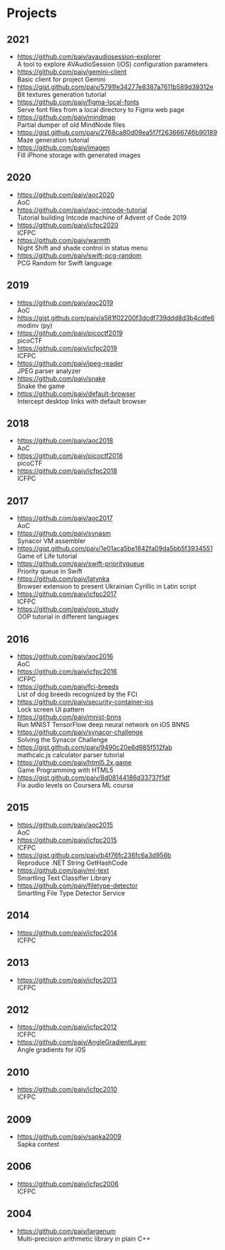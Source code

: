 Projects
==

2021
--
- https://github.com/paiv/avaudiosession-explorer \
  A tool to explore AVAudioSession (iOS) configuration parameters
- https://github.com/paiv/gemini-client \
  Basic client for project Gemini
- https://gist.github.com/paiv/5791fe34277e8387a7611b589d39312e \
  Bit textures generation tutorial
- https://github.com/paiv/figma-local-fonts \
  Serve font files from a local directory to Figma web page
- https://github.com/paiv/mindmap \
  Partial dumper of old MindNode files
- https://gist.github.com/paiv/2768ca80d09ea5f7f263666746b90189 \
  Maze generation tutorial
- https://github.com/paiv/imagen \
  Fill iPhone storage with generated images

2020
--
- https://github.com/paiv/aoc2020 \
  AoC
- https://github.com/paiv/aoc-intcode-tutorial \
  Tutorial building Intcode machine of Advent of Code 2019
- https://github.com/paiv/icfpc2020 \
  ICFPC
- https://github.com/paiv/warmth \
  Night Shift and shade control in status menu
- https://github.com/paiv/swift-pcg-random \
  PCG Random for Swift language

2019
--
- https://github.com/paiv/aoc2019 \
  AoC
- https://gist.github.com/paiv/a581f02200f3dcdf739ddd8d3b4cdfe6 \
  modinv (py)
- https://github.com/paiv/picoctf2019 \
  picoCTF
- https://github.com/paiv/icfpc2019 \
  ICFPC
- https://github.com/paiv/jpeg-reader \
  JPEG parser analyzer
- https://github.com/paiv/snake \
  Snake the game
- https://github.com/paiv/default-browser \
  Intercept desktop links with default browser

2018
--
- https://github.com/paiv/aoc2018 \
  AoC
- https://github.com/paiv/picoctf2018 \
  picoCTF
- https://github.com/paiv/icfpc2018 \
  ICFPC

2017
--
- https://github.com/paiv/aoc2017 \
  AoC
- https://github.com/paiv/synasm \
  Synacor VM assembler
- https://gist.github.com/paiv/1e01aca5be1842fa09da5bb5f3934551 \
  Game of Life tutorial
- https://github.com/paiv/swift-priorityqueue \
  Priority queue in Swift
- https://github.com/paiv/latynka \
  Browser extension to present Ukrainian Cyrillic in Latin script
- https://github.com/paiv/icfpc2017 \
  ICFPC
- https://github.com/paiv/oop_study \
  OOP tutorial in different languages

2016
--
- https://github.com/paiv/aoc2016 \
  AoC
- https://github.com/paiv/icfpc2016 \
  ICFPC
- https://github.com/paiv/fci-breeds \
  List of dog breeds recognized by the FCI
- https://github.com/paiv/security-container-ios \
  Lock screen UI pattern
- https://github.com/paiv/mnist-bnns \
  Run MNIST TensorFlow deep neural network on iOS BNNS
- https://github.com/paiv/synacor-challenge \
  Solving the Synacor Challenge
- https://gist.github.com/paiv/9490c20e6d985f512fab \
  mathcalc.js calculator parser tutorial
- https://github.com/paiv/html5.2x.game \
  Game Programming with HTML5
- https://gist.github.com/paiv/8d08144186d33737f1df \
  Fix audio levels on Coursera ML course

2015
--
- https://github.com/paiv/aoc2015 \
  AoC
- https://github.com/paiv/icfpc2015 \
  ICFPC
- https://gist.github.com/paiv/b4f76fc236fc6a3d956b \
  Reproduce .NET String GetHashCode
- https://github.com/paiv/ml-text \
  Smartling Text Classifier Library
- https://github.com/paiv/filetype-detector \
  Smartling File Type Detector Service

2014
--
- https://github.com/paiv/icfpc2014 \
  ICFPC

2013
--
- https://github.com/paiv/icfpc2013 \
  ICFPC

2012
--
- https://github.com/paiv/icfpc2012 \
  ICFPC
- https://github.com/paiv/AngleGradientLayer \
  Angle gradients for iOS

2010
--
- https://github.com/paiv/icfpc2010 \
  ICFPC

2009
--
- https://github.com/paiv/sapka2009 \
  Sapka contest

2006
--
- https://github.com/paiv/icfpc2006 \
  ICFPC

2004
--
- https://github.com/paiv/largenum \
  Multi-precision arithmetic library in plain C++
